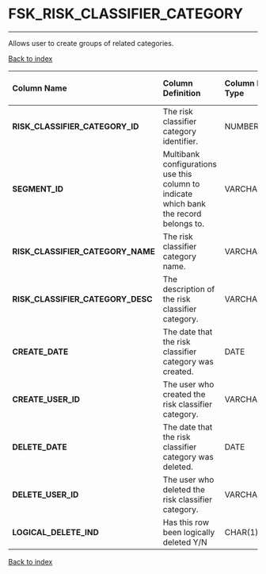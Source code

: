 # FSK_RISK_CLASSIFIER_CATEGORY

---

Allows user to create groups of related categories.

[Back to index](./index.md)

| Column Name                       | Column Definition                                                                      | Column Data Type   | Column Null Option   | PK   | FK   |
|:----------------------------------|:---------------------------------------------------------------------------------------|:-------------------|:---------------------|:-----|:-----|
| **RISK_CLASSIFIER_CATEGORY_ID**   | The risk classifier category identifier.                                               | NUMBER(12,0)       | Not Null             | Yes  | No   |
| **SEGMENT_ID**                    | Multibank configurations use this column to indicate which bank the record belongs to. | VARCHAR2(128)      | Not Null             | Yes  | No   |
| **RISK_CLASSIFIER_CATEGORY_NAME** | The risk classifier category name.                                                     | VARCHAR2(35)       | Null                 | No   | No   |
| **RISK_CLASSIFIER_CATEGORY_DESC** | The description of the risk classifier category.                                       | VARCHAR2(255)      | Null                 | No   | No   |
| **CREATE_DATE**                   | The date that the risk classifier category was created.                                | DATE               | Null                 | No   | No   |
| **CREATE_USER_ID**                | The user who created the risk classifier category.                                     | VARCHAR2(60)       | Null                 | No   | No   |
| **DELETE_DATE**                   | The date that the risk classifier category was deleted.                                | DATE               | Null                 | No   | No   |
| **DELETE_USER_ID**                | The user who deleted the risk classifier category.                                     | VARCHAR2(60)       | Null                 | No   | No   |
| **LOGICAL_DELETE_IND**            | Has this row been logically deleted Y/N                                                | CHAR(1)            | Not Null             | No   | No   |

[Back to index](./index.md)